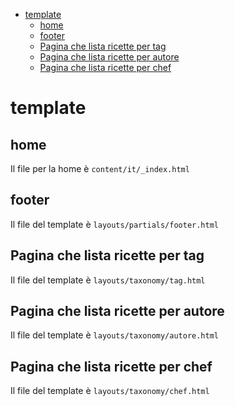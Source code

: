 - [template](#template)
  - [home](#home)
  - [footer](#footer)
  - [Pagina che lista ricette per tag](#pagina-che-lista-ricette-per-tag)
  - [Pagina che lista ricette per autore](#pagina-che-lista-ricette-per-autore)
  - [Pagina che lista ricette per chef](#pagina-che-lista-ricette-per-chef)

# template

## home

Il file per la home è `content/it/_index.html`

## footer

Il file del template è `layouts/partials/footer.html`

## Pagina che lista ricette per tag

Il file del template è `layouts/taxonomy/tag.html`

## Pagina che lista ricette per autore

Il file del template è `layouts/taxonomy/autore.html`

## Pagina che lista ricette per chef

Il file del template è `layouts/taxonomy/chef.html`
